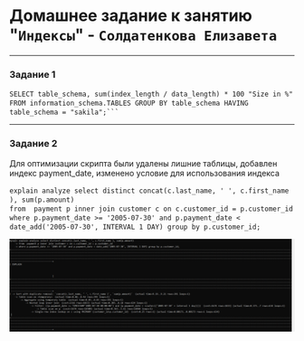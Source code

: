 # Домашнее задание к занятию "`Индексы`" - `Солдатенкова Елизавета`

---

### Задание 1

```
SELECT table_schema, sum(index_length / data_length) * 100 "Size in %" FROM information_schema.TABLES GROUP BY table_schema HAVING table_schema = "sakila";```
```

---

### Задание 2

Для оптимизации скрипта были удалены лишние таблицы, добавлен индекс payment_date, изменено условие для использования индекса

```
explain analyze select distinct concat(c.last_name, ' ', c.first_name ), sum(p.amount)
from  payment p inner join customer c on c.customer_id = p.customer_id
where p.payment_date >= '2005-07-30' and p.payment_date < date_add('2005-07-30', INTERVAL 1 DAY) group by p.customer_id;

```

![screenshot](https://github.com/lizaMosiyash/12-05/blob/master/screenshots/Снимок.PNG)
